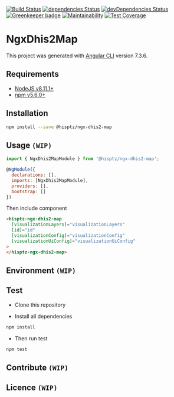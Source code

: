 [![Build Status](https://travis-ci.org/hisptz/ngx-dhis2-map.svg?branch=develop)](https://travis-ci.org/hisptz/ngx-dhis2-map)
[![dependencies Status](https://david-dm.org/hisptz/ngx-dhis2-map/status.svg)](https://david-dm.org/hisptz/ngx-dhis2-map)
[![devDependencies Status](https://david-dm.org/hisptz/ngx-dhis2-map/dev-status.svg)](https://david-dm.org/hisptz/ngx-dhis2-map?type=dev) [![Greenkeeper badge](https://badges.greenkeeper.io/hisptz/ngx-dhis2-map.svg)](https://greenkeeper.io/)
[![Maintainability](https://api.codeclimate.com/v1/badges/24a7a96e97334ce4a9ee/maintainability)](https://codeclimate.com/github/hisptz/ngx-dhis2-map/maintainability)
[![Test Coverage](https://api.codeclimate.com/v1/badges/24a7a96e97334ce4a9ee/test_coverage)](https://codeclimate.com/github/hisptz/ngx-dhis2-map/test_coverage)

# NgxDhis2Map

This project was generated with [Angular CLI](https://github.com/angular/angular-cli) version 7.3.6.

## Requirements

- [NodeJS v8.11.1+](https://nodejs.org)
- [npm v5.6.0+](https://www.npmjs.com/)

## Installation

```sh
npm install --save @hisptz/ngx-dhis2-map
```

## Usage `(WIP)`

```js
import { NgxDhis2MapModule } from '@hisptz/ngx-dhis2-map';

@NgModule({
  declarations: [],
  imports: [NgxDhis2MapModule],
  providers: [],
  bootstrap: []
})
```

Then include component

```html
<hisptz-ngx-dhis2-map
  [visualizationLayers]="visualizationLayers"
  [id]="id"
  [visualizationConfig]="visualizationConfig"
  [visualizationUiConfig]="visualizationUiConfig"
>
</hisptz-ngx-dhis2-map>
```

## Environment `(WIP)`

## Test

- Clone this repository

- Install all dependencies

```sh
npm install
```

- Then run test

```sh
npm test
```

## Contribute `(WIP)`

## Licence `(WIP)`
